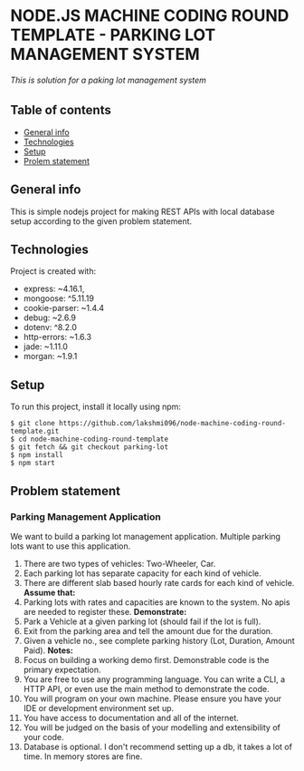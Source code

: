 # NODE.JS MACHINE CODING ROUND TEMPLATE - PARKING LOT MANAGEMENT SYSTEM
###### This is solution for a paking lot management system 

## Table of contents
* [General info](#general-info)
* [Technologies](#technologies)
* [Setup](#setup)
* [Prolem statement](#problem-statement)

## General info
This is simple nodejs project for making REST APIs with local database setup according to the given problem statement.
	
## Technologies
Project is created with:
* express: ~4.16.1,
* mongoose: ^5.11.19
* cookie-parser: ~1.4.4
* debug: ~2.6.9
* dotenv: ^8.2.0
* http-errors: ~1.6.3
* jade: ~1.11.0
* morgan: ~1.9.1
	
## Setup
To run this project, install it locally using npm:

```
$ git clone https://github.com/lakshmi096/node-machine-coding-round-template.git
$ cd node-machine-coding-round-template
$ git fetch && git checkout parking-lot
$ npm install
$ npm start
```

## Problem statement
### Parking Management Application

We want to build a parking lot management application. Multiple parking lots want to use this application.

1. There are two types of vehicles: Two-Wheeler, Car.
2. Each parking lot has separate capacity for each kind of vehicle.
3. There are different slab based hourly rate cards for each kind of vehicle.
**Assume that:**
1. Parking lots with rates and capacities are known to the system. No apis are needed to register
these.
**Demonstrate:**
1. Park a Vehicle at a given parking lot (should fail if the lot is full).
2. Exit from the parking area and tell the amount due for the duration.
3. Given a vehicle no., see complete parking history (Lot, Duration, Amount Paid).
**Notes:**
1. Focus on building a working demo first. Demonstrable code is the primary expectation.
2. You are free to use any programming language. You can write a CLI, a HTTP API, or even use the main method to demonstrate the code.
3. You will program on your own machine. Please ensure you have your IDE or development environment set up.
4. You have access to documentation and all of the internet.
5. You will be judged on the basis of your modelling and extensibility of your code.
6. Database is optional. I don't recommend setting up a db, it takes a lot of time. In memory stores are fine.
